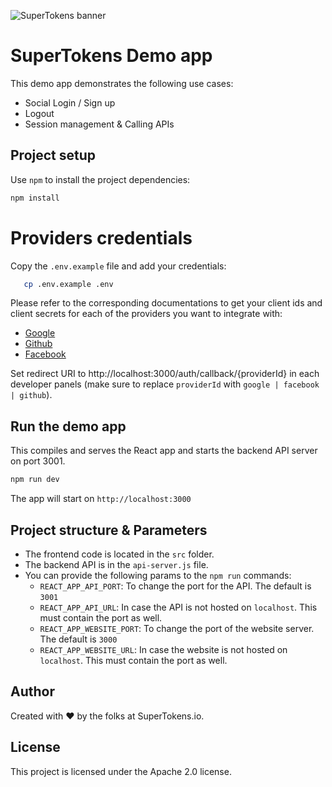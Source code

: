 ![SuperTokens banner](https://raw.githubusercontent.com/supertokens/supertokens-logo/master/images/Artboard%20%E2%80%93%2027%402x.png)

# SuperTokens Demo app

This demo app demonstrates the following use cases:

-   Social Login / Sign up
-   Logout
-   Session management & Calling APIs

## Project setup

Use `npm` to install the project dependencies:

```bash
npm install
```

# Providers credentials

Copy the `.env.example` file and add your credentials:

```bash
   cp .env.example .env
```

Please refer to the corresponding documentations to get your client ids and client secrets for each of the providers you want to integrate with:<br/>

-   <a href="https://developers.google.com/identity/sign-in/web/sign-in#create_authorization_credentials" rel="noopener noreferrer" target="_blank" >Google</a><br/>
-   <a href="https://docs.github.com/en/developers/apps/creating-an-oauth-app" rel="noopener noreferrer" target="_blank" >Github</a><br/>
-   <a href="https://developers.facebook.com/docs/development/create-an-app" rel="noopener noreferrer" target="_blank" >Facebook</a><br/>
</div>

Set redirect URI to http://localhost:3000/auth/callback/{providerId} in each developer panels (make sure to replace `providerId` with `google | facebook | github`).

## Run the demo app

This compiles and serves the React app and starts the backend API server on port 3001.

```bash
npm run dev
```

The app will start on `http://localhost:3000`

## Project structure & Parameters

-   The frontend code is located in the `src` folder.
-   The backend API is in the `api-server.js` file.
-   You can provide the following params to the `npm run` commands:
    -   `REACT_APP_API_PORT`: To change the port for the API. The default is `3001`
    -   `REACT_APP_API_URL`: In case the API is not hosted on `localhost`. This must contain the port as well.
    -   `REACT_APP_WEBSITE_PORT`: To change the port of the website server. The default is `3000`
    -   `REACT_APP_WEBSITE_URL`: In case the website is not hosted on `localhost`. This must contain the port as well.

## Author

Created with :heart: by the folks at SuperTokens.io.

## License

This project is licensed under the Apache 2.0 license.
